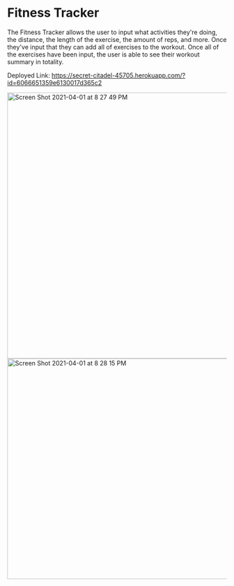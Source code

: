 # Fitness Tracker
The Fitness Tracker allows the user to input what activities they're doing, the distance, the length of the exercise, the amount of reps, and more. Once they've input that they can add all of exercises to the workout. Once all of the exercises have been input, the user is able to see their workout summary in totality.

Deployed Link: https://secret-citadel-45705.herokuapp.com/?id=6066651359e6130017d365c2

<img width="610" alt="Screen Shot 2021-04-01 at 8 27 49 PM" src="https://user-images.githubusercontent.com/69653150/113367183-59889e80-9329-11eb-9b08-50fccbf9fe97.png">
<img width="506" alt="Screen Shot 2021-04-01 at 8 28 15 PM" src="https://user-images.githubusercontent.com/69653150/113367184-5ab9cb80-9329-11eb-95f3-7ae54bf6ab8e.png">

